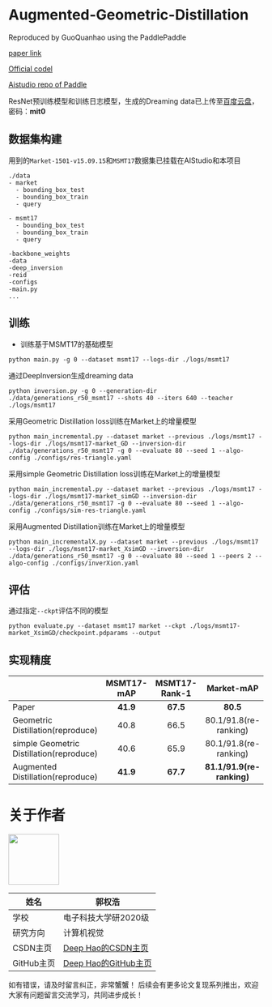 # Augmented-Geometric-Distillation

Reproduced by GuoQuanhao using the PaddlePaddle

[paper link](https://openaccess.thecvf.com/content/CVPR2022/papers/Lu_Augmented_Geometric_Distillation_for_Data-Free_Incremental_Person_ReID_CVPR_2022_paper.pdf)

[Official codel](https://github.com/eddielyc/Augmented-Geometric-Distillation)

[Aistudio repo of Paddle](https://aistudio.baidu.com/aistudio/projectdetail/5010353?sUid=91289&shared=1&ts=1669543641052)

ResNet预训练模型和训练日志模型，生成的Dreaming data已上传至[百度云盘](https://pan.baidu.com/s/1jssC6c-OEJ4ZPBnJhoahWg)，密码：**mit0**

## 数据集构建
用到的`Market-1501-v15.09.15`和`MSMT17`数据集已挂载在AIStudio和本项目
```
./data
- market
  - bounding_box_test
  - bounding_box_train
  - query
 
- msmt17
  - bounding_box_test
  - bounding_box_train
  - query
```

```
-backbone_weights
-data
-deep_inversion
-reid
-configs
-main.py
...
```

## 训练
 - 训练基于MSMT17的基础模型
```
python main.py -g 0 --dataset msmt17 --logs-dir ./logs/msmt17
```

通过DeepInversion生成dreaming data
```
python inversion.py -g 0 --generation-dir ./data/generations_r50_msmt17 --shots 40 --iters 640 --teacher ./logs/msmt17
```

采用Geometric Distillation loss训练在Market上的增量模型
```
python main_incremental.py --dataset market --previous ./logs/msmt17 --logs-dir ./logs/msmt17-market_GD --inversion-dir ./data/generations_r50_msmt17 -g 0 --evaluate 80 --seed 1 --algo-config ./configs/res-triangle.yaml
```

采用simple Geometric Distillation loss训练在Market上的增量模型
```
python main_incremental.py --dataset market --previous ./logs/msmt17 --logs-dir ./logs/msmt17-market_simGD --inversion-dir ./data/generations_r50_msmt17 -g 0 --evaluate 80 --seed 1 --algo-config ./configs/sim-res-triangle.yaml
```

采用Augmented Distillation训练在Market上的增量模型
```
python main_incrementalX.py --dataset market --previous ./logs/msmt17 --logs-dir ./logs/msmt17-market_XsimGD --inversion-dir ./data/generations_r50_msmt17 -g 0 --evaluate 80 --seed 1 --peers 2 --algo-config ./configs/inverXion.yaml
```

## 评估
通过指定`--ckpt`评估不同的模型
```
python evaluate.py --dataset msmt17 market --ckpt ./logs/msmt17-market_XsimGD/checkpoint.pdparams --output
```

## 实现精度

|  | MSMT17-mAP | MSMT17-Rank-1 |Market-mAP | Market-Rank-1|
|:-|:-:|:-:|:-:|:-:|
| Paper | **41.9** | **67.5** | **80.5** | **91.9** |
| Geometric Distillation(reproduce) | 40.8 | 66.5 | 80.1/91.8(re-ranking) | 92.0/94.4(re-ranking)|
| simple Geometric Distillation(reproduce) | 40.6 | 65.9 | 80.1/91.8(re-ranking) | 92.3/93.8(re-ranking) |
| Augmented Distillation(reproduce) | **41.9** | **67.7** | **81.1/91.9(re-ranking)** | **92.4/94.2(re-ranking)**|

# **关于作者**
<img src="https://ai-studio-static-online.cdn.bcebos.com/cb9a1e29b78b43699f04bde668d4fc534aa68085ba324f3fbcb414f099b5a042" width="100"/>

| 姓名        |  郭权浩                           |
| --------     | -------- | 
| 学校        | 电子科技大学研2020级     | 
| 研究方向     | 计算机视觉             | 
| CSDN主页        | [Deep Hao的CSDN主页](https://blog.csdn.net/qq_39567427?spm=1000.2115.3001.5343) |
| GitHub主页        | [Deep Hao的GitHub主页](https://github.com/GuoQuanhao) |
如有错误，请及时留言纠正，非常蟹蟹！
后续会有更多论文复现系列推出，欢迎大家有问题留言交流学习，共同进步成长！
